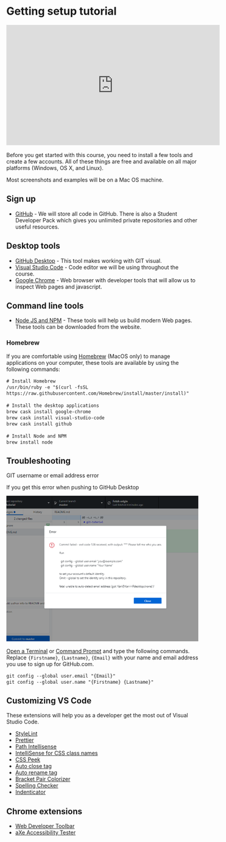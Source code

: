 # Getting setup tutorial

<iframe width="560" height="315" src="https://www.youtube.com/embed/rfK1kauUNBA" frameborder="0" allow="accelerometer; autoplay; encrypted-media; gyroscope; picture-in-picture" allowfullscreen></iframe>

Before you get started with this course, you need to install a few tools and create a few accounts. All of these things are free and available on all major platforms (Windows, OS X, and Linux).

Most screenshots and examples will be on a Mac OS machine.

## Sign up

- [GitHub](https://github.com) - We will store all code in GitHub. There is also a Student Developer Pack which gives you unlimited private repositories and other useful resources.

## Desktop tools

- [GitHub Desktop](https://desktop.github.com/) - This tool makes working with GIT visual.
- [Visual Studio Code](https://code.visualstudio.com/) - Code editor we will be using throughout the course.
- [Google Chrome](https://www.google.com/chrome/) - Web browser with developer tools that will allow us to inspect Web pages and javascript.

## Command line tools

- [Node JS and NPM](https://nodejs.org/en/download/) - These tools will help us build modern Web pages.
These tools can be downloaded from the website.

### Homebrew

If you are comfortable using [Homebrew](https://brew.sh/) (MacOS only) to manage applications on your computer, these tools are available by using the following commands:

```
# Install Homebrew
/usr/bin/ruby -e "$(curl -fsSL https://raw.githubusercontent.com/Homebrew/install/master/install)"

# Install the desktop applications
brew cask install google-chrome
brew cask install visual-studio-code
brew cask install github

# Install Node and NPM
brew install node
```

## Troubleshooting

GIT username or email address error

If you get this error when pushing to GitHub Desktop

![Git username error](./images/getting-setup/github-auth-error.png)

[Open a Terminal](https://www.wikihow.com/Open-a-Terminal-Window-in-Mac) or [Command Prompt](https://www.digitalcitizen.life/7-ways-launch-command-prompt-windows-7-windows-8) and type the following commands. Replace `{Firstname}`, `{Lastname}`, `{Email}` with your name and email address you use to sign up for GitHub.com.

```
git config --global user.email "{Email}"
git config --global user.name "{Firstname} {Lastname}"
```

## Customizing VS Code

These extensions will help you as a developer get the most out of Visual Studio Code.

- [StyleLint](https://marketplace.visualstudio.com/items?itemName=shinnn.stylelint)
- [Prettier](https://marketplace.visualstudio.com/items?itemName=esbenp.prettier-vscode)
- [Path Intellisense](https://marketplace.visualstudio.com/items?itemName=christian-kohler.path-intellisense)
- [IntelliSense for CSS class names](https://marketplace.visualstudio.com/items?itemName=Zignd.html-css-class-completion)
- [CSS Peek](https://marketplace.visualstudio.com/items?itemName=pranaygp.vscode-css-peek)
- [Auto close tag](https://marketplace.visualstudio.com/items?itemName=formulahendry.auto-close-tag)
- [Auto rename tag](https://marketplace.visualstudio.com/items?itemName=formulahendry.auto-rename-tag)
- [Bracket Pair Colorizer](https://marketplace.visualstudio.com/items?itemName=CoenraadS.bracket-pair-colorizer)
- [Spelling Checker](https://marketplace.visualstudio.com/items?itemName=streetsidesoftware.code-spell-checker)
- [Indenticator](https://marketplace.visualstudio.com/items?itemName=SirTori.indenticator)

## Chrome extensions

- [Web Developer Toolbar](https://chrispederick.com/work/web-developer/)
- [aXe Accessibility Tester](https://chrome.google.com/webstore/detail/axe/lhdoppojpmngadmnindnejefpokejbdd?hl=en-US)